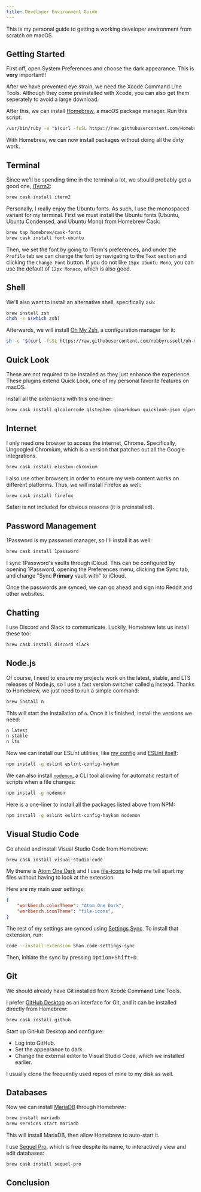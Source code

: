 ```yaml
---
title: Developer Environment Guide
---
```


This is my personal guide to getting a working developer environment from scratch on macOS.

## Getting Started

First off, open System Preferences and choose the dark appearance. This is **very** important!!

After we have prevented eye strain, we need the Xcode Command Line Tools. Although they come preinstalled with Xcode, you can also get them seperately to avoid a large download.

After this, we can install [Homebrew](https://brew.sh/), a macOS package manager. Run this script:

```bash
/usr/bin/ruby -e "$(curl -fsSL https://raw.githubusercontent.com/Homebrew/install/master/install)"
```

With Homebrew, we can now install packages without doing all the dirty work.

## Terminal

Since we'll be spending time in the terminal a lot, we should probably get a good one, [iTerm2](https://iterm2.com/):

```bash
brew cask install iterm2
```

Personally, I really enjoy the Ubuntu fonts. As such, I use the monospaced variant for my terminal. First we must install the Ubuntu fonts (Ubuntu, Ubuntu Condensed, and Ubuntu Mono) from Homebrew Cask:

```bash
brew tap homebrew/cask-fonts
brew cask install font-ubuntu
```

Then, we set the font by going to iTerm's preferences, and under the `Profile` tab we can change the font by navigating to the `Text` section and clicking the `Change Font` button. If you do not like `15px Ubuntu Mono`, you can use the default of `12px Monaco`, which is also good.

## Shell

We'll also want to install an alternative shell, specifically `zsh`:

```bash
brew install zsh
chsh -s $(which zsh)
```

Afterwards, we will install [Oh My Zsh](https://github.com/robbyrussell/oh-my-zsh), a configuration manager for it:

```bash
sh -c "$(curl -fsSL https://raw.githubusercontent.com/robbyrussell/oh-my-zsh/master/tools/install.sh)"
```

## Quick Look

These are not required to be installed as they just enhance the experience. These plugins extend Quick Look, one of my personal favorite features on macOS.

Install all the extensions with this one-liner:

```bash
brew cask install qlcolorcode qlstephen qlmarkdown quicklook-json qlprettypatch quicklook-csv betterzipql webpquicklook suspicious-package
```

## Internet

I only need one browser to access the internet, Chrome. Specifically, Ungoogled Chromium, which is a version that patches out all the Google integrations.

```bash
brew cask install eloston-chromium
```

I also use other browsers in order to ensure my web content works on different platforms. Thus, we will install Firefox as well:

```bash
brew cask install firefox
```

Safari is not included for obvious reasons (it is preinstalled).

## Password Management

1Password is my password manager, so I'll install it as well:

```bash
brew cask install 1password
```

I sync 1Password's vaults through iCloud. This can be configured by opening 1Password, opening the Preferences menu, clicking the Sync tab, and change "Sync **Primary** vault with" to iCloud.

Once the passwords are synced, we can go ahead and sign into Reddit and other websites.

## Chatting

I use Discord and Slack to communicate. Luckily, Homebrew lets us install these too:

```bash
brew cask install discord slack
```

## Node.js

Of course, I need to ensure my projects work on the latest, stable, and LTS releases of Node.js, so I use a fast version switcher called [`n`](https://github.com/tj/n) instead. Thanks to Homebrew, we just need to run a simple command:

```bash
brew install n
```

This will start the installation of `n`. Once it is finished, install the versions we need:

```bash
n latest
n stable
n lts
```

Now we can install our ESLint utilities, like [my config](https://github.com/haykam821/ESLint-Config-Haykam) and [ESLint itself](https://eslint.org/):

```bash
npm install -g eslint eslint-config-haykam
```

We can also install [`nodemon`](https://github.com/remy/nodemon), a CLI tool allowing for automatic restart of scripts when a file changes:

```bash
npm install -g nodemon
```

Here is a one-liner to install all the packages listed above from NPM:

```bash
npm install -g eslint eslint-config-haykam nodemon
```

## Visual Studio Code

Go ahead and install Visual Studio Code from Homebrew:

```bash
brew cask install visual-studio-code
```

My theme is [Atom One Dark](https://marketplace.visualstudio.com/items?itemName=akamud.vscode-theme-onedark) and I use [file-icons](https://marketplace.visualstudio.com/items?itemName=file-icons.file-icons) to help me tell apart my files without having to look at the extension.

Here are my main user settings:

```json
{
    "workbench.colorTheme": "Atom One Dark",
    "workbench.iconTheme": "file-icons",
}
```

The rest of my settings are synced using [Settings Sync](https://marketplace.visualstudio.com/items?itemName=Shan.code-settings-sync). To install that extension, run:

```bash
code --install-extension Shan.code-settings-sync
```

Then, initiate the sync by pressing <kbd>Option+Shift+D</kbd>.

## Git

We should already have Git installed from Xcode Command Line Tools.

I prefer [GitHub Desktop](https://desktop.github.com/) as an interface for Git, and it can be installed directly from Homebrew:

```bash
brew cask install github
```

Start up GitHub Desktop and configure:

- Log into GitHub.
- Set the appearance to dark.
- Change the external editor to Visual Studio Code, which we installed earlier.

I usually clone the frequently used repos of mine to my disk as well.

## Databases

Now we can install [MariaDB](https://mariadb.com/) through Homebrew:

```bash
brew install mariadb
brew services start mariadb
```

This will install MariaDB, then allow Homebrew to auto-start it.

I use [Sequel Pro](https://sequelpro.com/), which is free despite its name, to interactively view and edit databases:

```bash
brew cask install sequel-pro
```

## Conclusion
